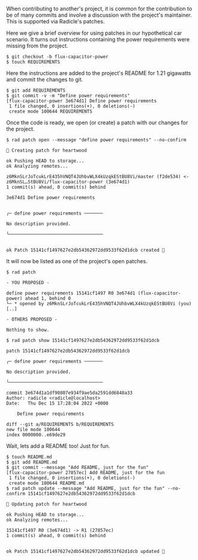 When contributing to another's project, it is common for the contribution to be
of many commits and involve a discussion with the project's maintainer.  This is supported
via Radicle's patches.

Here we give a brief overview for using patches in our hypothetical car
scenario.  It turns out instructions containing the power requirements were
missing from the project.

```
$ git checkout -b flux-capacitor-power
$ touch REQUIREMENTS
```

Here the instructions are added to the project's README for 1.21 gigawatts and
commit the changes to git.

```
$ git add REQUIREMENTS
$ git commit -v -m "Define power requirements"
[flux-capacitor-power 3e674d1] Define power requirements
 1 file changed, 0 insertions(+), 0 deletions(-)
 create mode 100644 REQUIREMENTS
```

Once the code is ready, we open (or create) a patch with our changes for the project.

```
$ rad patch open --message "define power requirements" --no-confirm

🌱 Creating patch for heartwood

ok Pushing HEAD to storage...
ok Analyzing remotes...

z6MknSLrJoTcukLrE435hVNQT4JUhbvWLX4kUzqkEStBU8Vi/master (f2de534) <- z6MknSL…StBU8Vi/flux-capacitor-power (3e674d1)
1 commit(s) ahead, 0 commit(s) behind

3e674d1 Define power requirements


╭─ define power requirements ───────

No description provided.

╰───────────────────────────────────


ok Patch 15141cf1497627e2db54362972dd9533f62d1dcb created 🌱
```

It will now be listed as one of the project's open patches.

```
$ rad patch

- YOU PROPOSED -

define power requirements 15141cf1497 R0 3e674d1 (flux-capacitor-power) ahead 1, behind 0
└─ * opened by z6MknSLrJoTcukLrE435hVNQT4JUhbvWLX4kUzqkEStBU8Vi (you) [..]

- OTHERS PROPOSED -

Nothing to show.

$ rad patch show 15141cf1497627e2db54362972dd9533f62d1dcb

patch 15141cf1497627e2db54362972dd9533f62d1dcb

╭─ define power requirements ───────

No description provided.

╰───────────────────────────────────

commit 3e674d1a1df90807e934f9ae5da2591dd6848a33
Author: radicle <radicle@localhost>
Date:   Thu Dec 15 17:28:04 2022 +0000

    Define power requirements

diff --git a/REQUIREMENTS b/REQUIREMENTS
new file mode 100644
index 0000000..e69de29

```

Wait, lets add a README too! Just for fun.

```
$ touch README.md
$ git add README.md
$ git commit --message "Add README, just for the fun"
[flux-capacitor-power 27857ec] Add README, just for the fun
 1 file changed, 0 insertions(+), 0 deletions(-)
 create mode 100644 README.md
$ rad patch update --message "Add README, just for the fun" --no-confirm 15141cf1497627e2db54362972dd9533f62d1dcb

🌱 Updating patch for heartwood

ok Pushing HEAD to storage...
ok Analyzing remotes...

15141cf1497 R0 (3e674d1) -> R1 (27857ec)
1 commit(s) ahead, 0 commit(s) behind


ok Patch 15141cf1497627e2db54362972dd9533f62d1dcb updated 🌱

```
